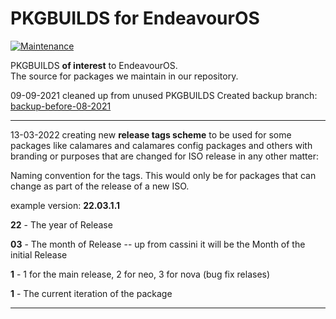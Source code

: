# PKGBUILDS for EndeavourOS 

[![Maintenance](https://img.shields.io/maintenance/yes/2023.svg)]()

PKGBUILDS **of interest** to EndeavourOS.<br>
The source for packages we maintain in our repository.

09-09-2021 cleaned up from unused PKGBUILDS
Created backup branch:
[backup-before-08-2021](https://github.com/endeavouros-team/PKGBUILDS/tree/backup-before-08-2021)

--- 

13-03-2022 creating new **release tags scheme** to be used for some packages like calamares and calamares config packages and others with branding or purposes that are changed for ISO release in any other matter:

Naming convention for the tags. 
This would only be for packages that can change as part of the release of a new ISO.

example version: **22.03.1.1**

**22** - The year of Release

**03** - The month of Release  -- up from cassini it will be the Month of the initial Release

**1** - 1 for the main release, 2 for neo, 3 for nova (bug fix relases)

**1** - The current iteration of the package

---
